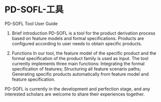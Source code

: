 # PD-SOFL-工具
PD-SOFL Tool User Guide
1. Brief introduction
PD-SOFL is a tool for the product derivation process based on feature models and formal specifications. Products are configured according to user needs to obtain specific products.

2. Functions
In our tool, the feature model of the specific product and the formal specification of the product family is used as input. The tool currently implements three main functions:
Integrating the formal specification of features;
Structuring all feature scenario paths;
Generating specific products automatically from feature model and feature specification.

PD-SOFL is currently in the development and perfection stage, and any interested scholars are welcome to share their experiences together.
